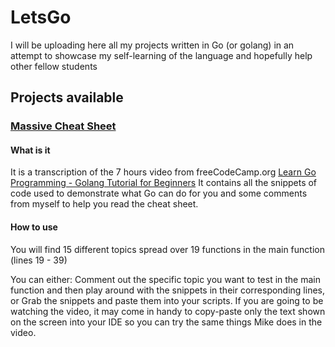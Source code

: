 # LetsGo
I will be uploading here all my projects written in Go (or golang) in an attempt to showcase my self-learning of the language and hopefully help other fellow students

## Projects available

### [Massive Cheat Sheet](./massiveCheatSheet.go)
#### What is it
It is a transcription of the 7 hours video from freeCodeCamp.org [Learn Go Programming - Golang Tutorial for Beginners](https://www.youtube.com/watch?v=YS4e4q9oBaU)
It contains all the snippets of code used to demonstrate what Go can do for you and some comments from myself to help you read the cheat sheet.

#### How to use
You will find 15 different topics spread over 19 functions in the main function (lines 19 - 39)

You can either: 
Comment out the specific topic you want to test in the main function and then play around with the snippets in their corresponding lines, or
Grab the snippets and paste them into your scripts. If you are going to be watching the video, it may come in handy to copy-paste only the text shown on the screen into your IDE so you can try the same things Mike does in the video.

